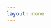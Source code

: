 ```yaml
---
layout: none
---
```


<RedoclyAPIBlock src="/firefly-services/docs/photoshop_depthBlur.json" width="600px" disableSidebar hideTryItPanel />

